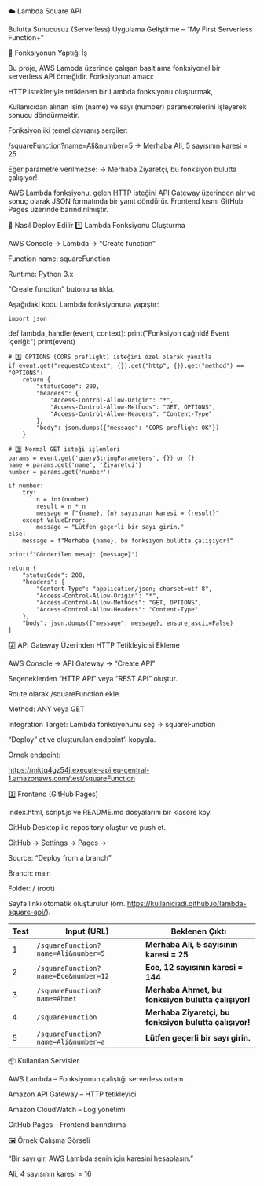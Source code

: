 ☁️ Lambda Square API

Bulutta Sunucusuz (Serverless) Uygulama Geliştirme – “My First Serverless Function+”

🎯 Fonksiyonun Yaptığı İş

Bu proje, AWS Lambda üzerinde çalışan basit ama fonksiyonel bir serverless API örneğidir.
Fonksiyonun amacı:

HTTP istekleriyle tetiklenen bir Lambda fonksiyonu oluşturmak,

Kullanıcıdan alınan isim (name) ve sayı (number) parametrelerini işleyerek sonucu döndürmektir.

Fonksiyon iki temel davranış sergiler:

/squareFunction?name=Ali&number=5
→ Merhaba Ali, 5 sayısının karesi = 25

Eğer parametre verilmezse:
→ Merhaba Ziyaretçi, bu fonksiyon bulutta çalışıyor!

AWS Lambda fonksiyonu, gelen HTTP isteğini API Gateway üzerinden alır ve sonuç olarak JSON formatında bir yanıt döndürür.
Frontend kısmı GitHub Pages üzerinde barındırılmıştır.

🚀 Nasıl Deploy Edilir
1️⃣ Lambda Fonksiyonu Oluşturma

AWS Console → Lambda → “Create function”

Function name: squareFunction

Runtime: Python 3.x

“Create function” butonuna tıkla.

Aşağıdaki kodu Lambda fonksiyonuna yapıştır:


    import json

def lambda_handler(event, context):
    print("Fonksiyon çağrıldı! Event içeriği:")
    print(event)

    # 1️⃣ OPTIONS (CORS preflight) isteğini özel olarak yanıtla
    if event.get("requestContext", {}).get("http", {}).get("method") == "OPTIONS":
        return {
            "statusCode": 200,
            "headers": {
                "Access-Control-Allow-Origin": "*",
                "Access-Control-Allow-Methods": "GET, OPTIONS",
                "Access-Control-Allow-Headers": "Content-Type"
            },
            "body": json.dumps({"message": "CORS preflight OK"})
        }

    # 2️⃣ Normal GET isteği işlemleri
    params = event.get('queryStringParameters', {}) or {}
    name = params.get('name', 'Ziyaretçi')
    number = params.get('number')

    if number:
        try:
            n = int(number)
            result = n * n
            message = f"{name}, {n} sayısının karesi = {result}"
        except ValueError:
            message = "Lütfen geçerli bir sayı girin."
    else:
        message = f"Merhaba {name}, bu fonksiyon bulutta çalışıyor!"

    print(f"Gönderilen mesaj: {message}")

    return {
        "statusCode": 200,
        "headers": {
            "Content-Type": "application/json; charset=utf-8",
            "Access-Control-Allow-Origin": "*",
            "Access-Control-Allow-Methods": "GET, OPTIONS",
            "Access-Control-Allow-Headers": "Content-Type"
        },
        "body": json.dumps({"message": message}, ensure_ascii=False)
    }


2️⃣ API Gateway Üzerinden HTTP Tetikleyicisi Ekleme

AWS Console → API Gateway → “Create API”

Seçeneklerden “HTTP API” veya “REST API” oluştur.

Route olarak /squareFunction ekle.

Method: ANY veya GET

Integration Target: Lambda fonksiyonunu seç → squareFunction

“Deploy” et ve oluşturulan endpoint’i kopyala.

Örnek endpoint:

https://mktq4gz54j.execute-api.eu-central-1.amazonaws.com/test/squareFunction

3️⃣ Frontend (GitHub Pages)

index.html, script.js ve README.md dosyalarını bir klasöre koy.

GitHub Desktop ile repository oluştur ve push et.

GitHub → Settings → Pages →

Source: “Deploy from a branch”

Branch: main

Folder: / (root)

Sayfa linki otomatik oluşturulur (örn. https://kullaniciadi.github.io/lambda-square-api/).

| Test | Input (URL)                          | Beklenen Çıktı                                         |
| ---- | ------------------------------------ | ------------------------------------------------------ |
| 1    | `/squareFunction?name=Ali&number=5`  | **Merhaba Ali, 5 sayısının karesi = 25**               |
| 2    | `/squareFunction?name=Ece&number=12` | **Ece, 12 sayısının karesi = 144**                     |
| 3    | `/squareFunction?name=Ahmet`         | **Merhaba Ahmet, bu fonksiyon bulutta çalışıyor!**     |
| 4    | `/squareFunction`                    | **Merhaba Ziyaretçi, bu fonksiyon bulutta çalışıyor!** |
| 5    | `/squareFunction?name=Ali&number=a`  | **Lütfen geçerli bir sayı girin.**                     |

📦 Kullanılan Servisler

AWS Lambda – Fonksiyonun çalıştığı serverless ortam

Amazon API Gateway – HTTP tetikleyici

Amazon CloudWatch – Log yönetimi

GitHub Pages – Frontend barındırma

🖼️ Örnek Çalışma Görseli

“Bir sayı gir, AWS Lambda senin için karesini hesaplasın.”

Ali, 4 sayısının karesi = 16
